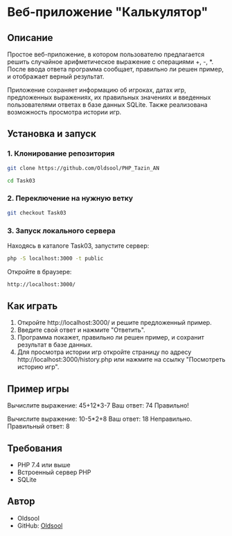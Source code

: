 # Веб-приложение "Калькулятор"

## Описание
Простое веб-приложение, в котором пользователю предлагается решить случайное арифметическое выражение с операциями +, -, *. После ввода ответа программа сообщает, правильно ли решен пример, и отображает верный результат. 

Приложение сохраняет информацию об игроках, датах игр, предложенных выражениях, их правильных значениях и введенных пользователями ответах в базе данных SQLite. Также реализована возможность просмотра истории игр.

## Установка и запуск

### 1. Клонирование репозитория
```bash
git clone https://github.com/Oldsool/PHP_Tazin_AN
```
```bash
cd Task03
```

### 2. Переключение на нужную ветку
```bash
git checkout Task03
```

### 3. Запуск локального сервера
Находясь в каталоге Task03, запустите сервер:
```bash
php -S localhost:3000 -t public
```

Откройте в браузере:
```bash
http://localhost:3000/
```

## Как играть
1. Откройте http://localhost:3000/ и решите предложенный пример.
2. Введите свой ответ и нажмите "Ответить".
3. Программа покажет, правильно ли решен пример, и сохранит результат в базе данных.
4. Для просмотра истории игр откройте страницу по адресу http://localhost:3000/history.php или нажмите на ссылку "Посмотреть историю игр".

## Пример игры
Вычислите выражение: 45+12*3-7
Ваш ответ: 74
Правильно!

Вычислите выражение: 10-5*2+8
Ваш ответ: 18
Неправильно. Правильный ответ: 8

## Требования
- PHP 7.4 или выше
- Встроенный сервер PHP
- SQLite

## Автор
- Oldsool
- GitHub: [Oldsool](https://github.com/Oldsool)

